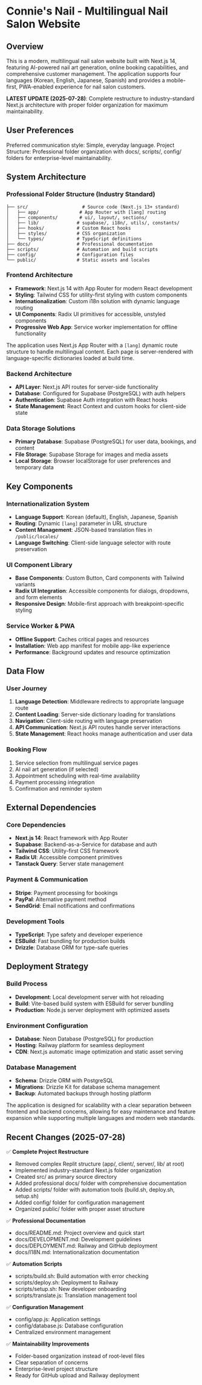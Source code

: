 # Connie's Nail - Multilingual Nail Salon Website

## Overview

This is a modern, multilingual nail salon website built with Next.js 14, featuring AI-powered nail art generation, online booking capabilities, and comprehensive customer management. The application supports four languages (Korean, English, Japanese, Spanish) and provides a mobile-first, PWA-enabled experience for nail salon customers.

**LATEST UPDATE (2025-07-28)**: Complete restructure to industry-standard Next.js architecture with proper folder organization for maximum maintainability.

## User Preferences

Preferred communication style: Simple, everyday language.
Project Structure: Professional folder organization with docs/, scripts/, config/ folders for enterprise-level maintainability.

## System Architecture

### Professional Folder Structure (Industry Standard)
```
├── src/                    # Source code (Next.js 13+ standard)
│   ├── app/               # App Router with [lang] routing
│   ├── components/        # ui/, layout/, sections/
│   ├── lib/              # supabase/, i18n/, utils/, constants/
│   ├── hooks/            # Custom React hooks
│   ├── styles/           # CSS organization
│   └── types/            # TypeScript definitions
├── docs/                 # Professional documentation
├── scripts/              # Automation and build scripts
├── config/               # Configuration files
└── public/               # Static assets and locales
```

### Frontend Architecture
- **Framework**: Next.js 14 with App Router for modern React development
- **Styling**: Tailwind CSS for utility-first styling with custom components
- **Internationalization**: Custom i18n solution with dynamic language routing
- **UI Components**: Radix UI primitives for accessible, unstyled components
- **Progressive Web App**: Service worker implementation for offline functionality

The application uses Next.js App Router with a `[lang]` dynamic route structure to handle multilingual content. Each page is server-rendered with language-specific dictionaries loaded at build time.

### Backend Architecture
- **API Layer**: Next.js API routes for server-side functionality
- **Database**: Configured for Supabase (PostgreSQL) with auth helpers
- **Authentication**: Supabase Auth integration with React hooks
- **State Management**: React Context and custom hooks for client-side state

### Data Storage Solutions
- **Primary Database**: Supabase (PostgreSQL) for user data, bookings, and content
- **File Storage**: Supabase Storage for images and media assets
- **Local Storage**: Browser localStorage for user preferences and temporary data

## Key Components

### Internationalization System
- **Language Support**: Korean (default), English, Japanese, Spanish
- **Routing**: Dynamic `[lang]` parameter in URL structure
- **Content Management**: JSON-based translation files in `/public/locales/`
- **Language Switching**: Client-side language selector with route preservation

### UI Component Library
- **Base Components**: Custom Button, Card components with Tailwind variants
- **Radix UI Integration**: Accessible components for dialogs, dropdowns, and form elements
- **Responsive Design**: Mobile-first approach with breakpoint-specific styling

### Service Worker & PWA
- **Offline Support**: Caches critical pages and resources
- **Installation**: Web app manifest for mobile app-like experience
- **Performance**: Background updates and resource optimization

## Data Flow

### User Journey
1. **Language Detection**: Middleware redirects to appropriate language route
2. **Content Loading**: Server-side dictionary loading for translations
3. **Navigation**: Client-side routing with language preservation
4. **API Communication**: Next.js API routes handle server interactions
5. **State Management**: React hooks manage authentication and user data

### Booking Flow
1. Service selection from multilingual service pages
2. AI nail art generation (if selected)
3. Appointment scheduling with real-time availability
4. Payment processing integration
5. Confirmation and reminder system

## External Dependencies

### Core Dependencies
- **Next.js 14**: React framework with App Router
- **Supabase**: Backend-as-a-Service for database and auth
- **Tailwind CSS**: Utility-first CSS framework
- **Radix UI**: Accessible component primitives
- **Tanstack Query**: Server state management

### Payment & Communication
- **Stripe**: Payment processing for bookings
- **PayPal**: Alternative payment method
- **SendGrid**: Email notifications and confirmations

### Development Tools
- **TypeScript**: Type safety and developer experience
- **ESBuild**: Fast bundling for production builds
- **Drizzle**: Database ORM for type-safe queries

## Deployment Strategy

### Build Process
- **Development**: Local development server with hot reloading
- **Build**: Vite-based build system with ESBuild for server bundling
- **Production**: Node.js server deployment with optimized assets

### Environment Configuration
- **Database**: Neon Database (PostgreSQL) for production
- **Hosting**: Railway platform for seamless deployment
- **CDN**: Next.js automatic image optimization and static asset serving

### Database Management
- **Schema**: Drizzle ORM with PostgreSQL
- **Migrations**: Drizzle Kit for database schema management
- **Backup**: Automated backups through hosting platform

The application is designed for scalability with a clear separation between frontend and backend concerns, allowing for easy maintenance and feature expansion while supporting multiple languages and modern web standards.

## Recent Changes (2025-07-28)

✅ **Complete Project Restructure**
- Removed complex Replit structure (app/, client/, server/, lib/ at root)
- Implemented industry-standard Next.js folder organization
- Created src/ as primary source directory
- Added professional docs/ folder with comprehensive documentation
- Added scripts/ folder with automation tools (build.sh, deploy.sh, setup.sh)
- Added config/ folder for configuration management
- Organized public/ folder with proper asset structure

✅ **Professional Documentation**
- docs/README.md: Project overview and quick start
- docs/DEVELOPMENT.md: Development guidelines
- docs/DEPLOYMENT.md: Railway and GitHub deployment
- docs/I18N.md: Internationalization documentation

✅ **Automation Scripts**
- scripts/build.sh: Build automation with error checking
- scripts/deploy.sh: Deployment to Railway
- scripts/setup.sh: New developer onboarding
- scripts/translate.js: Translation management tool

✅ **Configuration Management**
- config/app.js: Application settings
- config/database.js: Database configuration
- Centralized environment management

✅ **Maintainability Improvements**
- Folder-based organization instead of root-level files
- Clear separation of concerns
- Enterprise-level project structure
- Ready for GitHub upload and Railway deployment